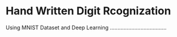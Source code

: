 # Hand Written Digit Rcognization
Using MNIST Dataset and Deep Learning
.....................................
